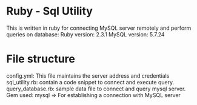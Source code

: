 Ruby - Sql Utility
=======================
This is written in ruby for connecting MySQL server remotely and perform queries on database:
Ruby version: 2.3.1
MySQL version: 5.7.24


File structure
=======================
config.yml: This file maintains the server address and credentials
sql_utility.rb: contain a code snippet to connect and execute query.
query_database.rb: sample data file to connect and query mysql server.
Gem used: mysql => For establishing a connection with MySQL server




